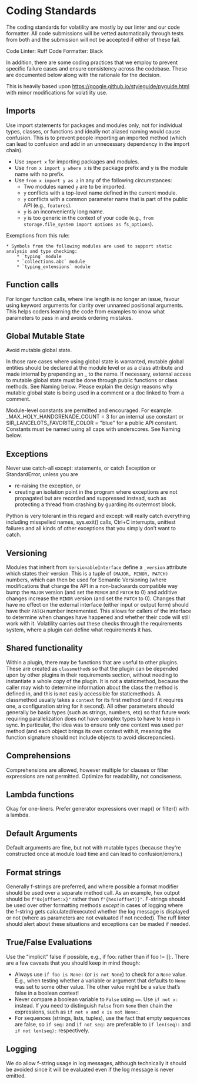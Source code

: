 Coding Standards
================

The coding standards for volatility are mostly by our linter and our code formatter.
All code submissions will be vetted automatically through tests from both and the submission will not be accepted if either of these fail.

Code Linter: Ruff
Code Formatter: Black

In addition, there are some coding practices that we employ to prevent specific failure cases and ensure consistency across the codebase.  These are documented below along with the rationale for the decision.

This is heavily based upon https://google.github.io/styleguide/pyguide.html with minor modifications for volatility use.

Imports
-------

Use import statements for packages and modules only, not for individual types, classes, or functions and ideally not aliased naming would cause confusion.  This is to prevent people importing an imported method (which can lead to confusion and add in an unnecessary dependency in the import chain).

* Use `import x` for importing packages and modules.
* Use `from x import y where x` is the package prefix and y is the module name with no prefix.
* Use `from x import y as z` in any of the following circumstances:
    * Two modules named `y` are to be imported.
    * `y` conflicts with a top-level name defined in the current module.
    * `y` conflicts with a common parameter name that is part of the public API (e.g., `features`).
    * `y` is an inconveniently long name.
    * `y` is too generic in the context of your code (e.g., `from storage.file_system import options as fs_options`).

Exemptions from this rule:

    * Symbols from the following modules are used to support static analysis and type checking:
        * `typing` module
        * `collections.abc` module
        * `typing_extensions` module

Function calls
--------------

For longer function calls, where line length is no longer an issue, favour using keyword arguments for clarity over unnamed positional arguments.
This helps coders learning the code from examples to know what parameters to pass in and avoids ordering mistakes.

Global Mutable State
--------------------

Avoid mutable global state.

In those rare cases where using global state is warranted, mutable global entities should be declared at the module level or as a class attribute and made internal by prepending an _ to the name. If necessary, external access to mutable global state must be done through public functions or class methods. See Naming below. Please explain the design reasons why mutable global state is being used in a comment or a doc linked to from a comment.

Module-level constants are permitted and encouraged. For example: _MAX_HOLY_HANDGRENADE_COUNT = 3 for an internal use constant or SIR_LANCELOTS_FAVORITE_COLOR = "blue" for a public API constant. Constants must be named using all caps with underscores. See Naming below.

Exceptions
----------

Never use catch-all except: statements, or catch Exception or StandardError, unless you are

   * re-raising the exception, or
   * creating an isolation point in the program where exceptions are not propagated but are recorded and suppressed instead, such as protecting a thread from crashing by guarding its outermost block.

Python is very tolerant in this regard and except: will really catch everything including misspelled names, sys.exit() calls, Ctrl+C interrupts, unittest failures and all kinds of other exceptions that you simply don’t want to catch.

Versioning
----------

Modules that inherit from `VersionableInterface` define a `_version` attribute which states their version. This is a tuple of `(MAJOR, MINOR, PATCH)` numbers, which can then be used for Semantic Versioning (where modifications that change the API in a non-backwards compatible way bump the `MAJOR` version (and set the `MINOR` and `PATCH` to 0) and additive changes increase the `MINOR` version (and set the `PATCH` to 0). Changes that have no effect on the external interface (either input or output form) should have their `PATCH` number incremented.  This allows for callers of the interface to determine when changes have happened and whether their code will still work with it.  Volatility carries out these checks through the requirements system, where a plugin can define what requirements it has.

Shared functionality
--------------------

Within a plugin, there may be functions that are useful to other plugins.  These are created as `classmethod`s so that the plugin can be depended upon by other plugins in their requirements section, without needing to instantiate a whole copy of the plugin.  It is not a staticmethod, because the caller may wish to determine information about the class the method is defined in, and this is not easily accessible for staticmethods.
A classmethod usually takes a `context` for its first method (and if it requires one, a configuration string for it second).  All other parameters should generally be basic types (such as strings, numbers, etc) so that future work requiring parallelization does not have complex types to have to keep in sync.  In particular, the idea was to ensure only one context was used per method (and each object brings its own context with it, meaning the function signature should not include objects to avoid discrepancies).

Comprehensions
--------------

Comprehensions are allowed, however multiple for clauses or filter expressions are not permitted. Optimize for readability, not conciseness.

Lambda functions
----------------

Okay for one-liners. Prefer generator expressions over map() or filter() with a lambda.

Default Arguments
-----------------

Default arguments are fine, but not with mutable types (because they're constructed once at module load time and can lead to confusion/errors.)

Format strings
--------------
Generally f-strings are preferred, and where possible a format modifier should be used over a separate method call.  As an example, hex output should be `f"0x{offset:x}"` rather than `f"{hex(offset)}"`.
F-strings should be used over other formatting methods *except* in cases of logging where the f-string gets calculated/executed whether the log message is displayed or not (where as parameters are not evaluated if not needed).
The ruff linter should alert about these situations and exceptions can be maded if needed.

True/False Evaluations
----------------------

Use the “implicit” false if possible, e.g., if foo: rather than if foo != []:. There are a few caveats that you should keep in mind though:

   *  Always use `if foo is None:` (or `is not None`) to check for a `None` value. E.g., when testing whether a variable or argument that defaults to `None` was set to some other value. The other value might be a value that’s false in a boolean context!
   *  Never compare a boolean variable to `False` using `==`. Use `if not x:` instead. If you need to distinguish `False` from `None` then chain the expressions, such as `if not x and x is not None:`.
   *  For sequences (strings, lists, tuples), use the fact that empty sequences are false, so `if seq:` and `if not seq:` are preferable to `if len(seq):` and `if not len(seq):` respectively.

Logging
-------

We do allow f-string usage in log messages, although technically it should be avoided since it will be evaluated even if the log message is never emitted.
